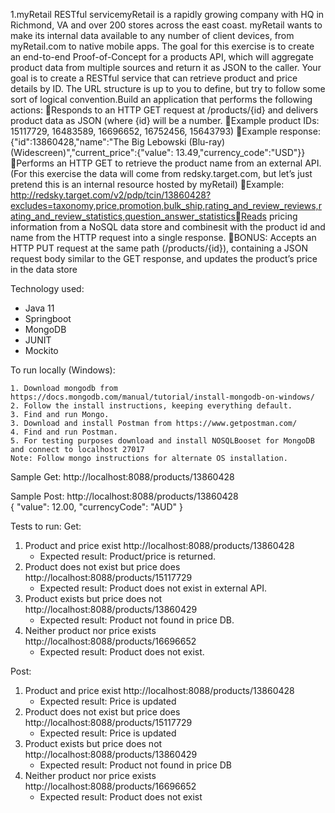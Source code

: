    1.myRetail RESTful servicemyRetail is a rapidly growing company with HQ in Richmond, VA and over 200 stores across the east coast. myRetail wants to make its internal data available to any number of client devices, from myRetail.com to native mobile apps. The goal for this exercise is to create an end-to-end Proof-of-Concept for a products API, which will aggregate product data from multiple sources and return it as JSON to the caller. Your goal is to create a RESTful service that can retrieve product and price details by ID. The URL structure is up to you to define, but try to follow some sort of logical convention.Build an application that performs the following actions: Responds to an HTTP GET request at /products/{id} and delivers product data as JSON (where {id} will be a number. Example product IDs: 15117729, 16483589, 16696652, 16752456, 15643793) Example response: {"id":13860428,"name":"The Big Lebowski (Blu-ray) (Widescreen)","current_price":{"value": 13.49,"currency_code":"USD"}}Performs an HTTP GET to retrieve the product name from an external API. (For this exercise the data will come from redsky.target.com, but let’s just pretend this is an internal resource hosted by myRetail) Example: http://redsky.target.com/v2/pdp/tcin/13860428?excludes=taxonomy,price,promotion,bulk_ship,rating_and_review_reviews,rating_and_review_statistics,question_answer_statisticsReads pricing information from a NoSQL data store and combinesit with the product id and name from the HTTP request into a single response. BONUS: Accepts an HTTP PUT request at the same path (/products/{id}), containing a JSON request body similar to the GET response, and updates the product’s price in the data store

Technology used:
 * Java 11
 * Springboot
 * MongoDB
 * JUNIT
 * Mockito

To run locally (Windows):
    
    1. Download mongodb from https://docs.mongodb.com/manual/tutorial/install-mongodb-on-windows/
    2. Follow the install instructions, keeping everything default.
    3. Find and run Mongo.
    3. Download and install Postman from https://www.getpostman.com/
    4. Find and run Postman.
    5. For testing purposes download and install NOSQLBooset for MongoDB and connect to localhost 27017
    Note: Follow mongo instructions for alternate OS installation.

Sample Get:
        http://localhost:8088/products/13860428  

Sample Post:
        http://localhost:8088/products/13860428  
        {
        "value": 12.00,
         "currencyCode": "AUD"
        }
        
Tests to run: 
Get:
1. Product and price exist                 http://localhost:8088/products/13860428 
    * Expected result: Product/price is returned. 
2. Product does not exist but price does    http://localhost:8088/products/15117729
    * Expected result: Product does not exist in external API.
3. Product exists but price does not       http://localhost:8088/products/13860429
    * Expected result: Product not found in price DB.
4. Neither product nor price exists        http://localhost:8088/products/16696652
    * Expected result: Product does not exist.
    
Post:
1. Product and price exist                 http://localhost:8088/products/13860428 
    * Expected result: Price is updated 
2. Product does not exist but price does    http://localhost:8088/products/15117729
    * Expected result: Price is updated
3. Product exists but price does not       http://localhost:8088/products/13860429
    * Expected result: Product not found in price DB
4. Neither product nor price exists        http://localhost:8088/products/16696652
    * Expected result: Product does not exist



    
